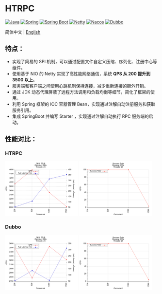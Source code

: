 # HTRPC

[![Java](https://img.shields.io/badge/Java-21-informational)](http://openjdk.java.net/)
[![Spring](https://img.shields.io/badge/Spring-6.1.8-success)](https://spring.io/projects/spring-framework)
[![Spring Boot](https://img.shields.io/badge/Spring%20Boot-3.3.0-success)](https://spring.io/projects/spring-boot)
[![Netty](https://img.shields.io/badge/Netty-4.1.100-purple)](https://netty.io)
[![Nacos](https://img.shields.io/badge/Nacos-2.3.0-%23267DF7)](https://github.com/alibaba/nacos)
[![Dubbo](https://img.shields.io/badge/Dubbo-3.2.4-red)](https://github.com/apache/dubbo)

简体中文 | [English](./README-EN.md)

## 特点：
* 实现了简易的 SPI 机制，可以通过配置文件自定义压缩、序列化、注册中心等组件。
* 使用基于 NIO 的 Netty 实现了高性能网络通信，系统 **QPS 从 200 提升到 3500 以上**。
* 服务端和客户端之间使用心跳机制保持连接，减少重新连接的额外开销。
* 通过 JDK 动态代理屏蔽了远程方法调用和负载均衡等细节，简化了框架的使用。
* 利用 Spring 框架的 IOC 容器管理 Bean，实现通过注解自动注册服务和获取服务引用。
* 集成 SpringBoot 并编写 Starter ，实现通过注解自动执行 RPC 服务端的启动。

## 性能对比：
### HTRPC
<img src="metrics/htrpc/ht_1_qps_ttlb.png" width="240">
<img src="metrics/htrpc/ht_1_successrate.png" width="240">

### Dubbo

<img src="metrics/dubbo/ht_qps_ttlb.png" width="240">
<img src="metrics/dubbo/ht_successrate.png" width="240">